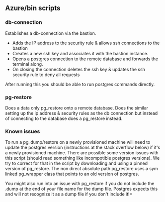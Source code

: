 ## Azure/bin scripts

### db-connection
Establishes a db-connection via the bastion. 
- Adds the IP address to the security rule & allows
ssh connections to the bastion
- Creates a new ssh key and associates it with the bastion instance.
- Opens a postgres connection to the remote database and forwards the terminal along.
- On closing the connection deletes the ssh key & updates the ssh security rule to deny all requests

After running this you should be able to run postgres commands directly. 

### pg-restore
Does a data only pg_restore onto a remote database. Does the similar setting up the ip address & security rules as the db connection but instead of connecting to the database does a pg_restore instead.

### Known issues
To run a pg_dump/restore on a newly provisioned machine will need to 
update the postgres version (instructions at the stack overflow below)
if it's a newly provisioned machine. There are possible some version issues with this script (should read something like incompotible postgres versions). We try to correct for that in the script by downloading and using a pinned version of pg_restore. The non direct absolute path pg_restore uses a sym linked pg_wrapper class that points to an old version of postgres. 

You might also run into an issue with pg_restore if you do not include the .dump at the end of your file name for the dump file. Postgres expects this and will not recognize it as a dump file if you don't include it!=